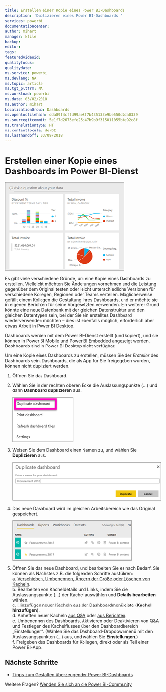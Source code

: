 ```yaml
---
title: Erstellen einer Kopie eines Power BI-Dashboards
description: 'Duplizieren eines Power BI-Dashboards '
services: powerbi
documentationcenter: 
author: mihart
manager: kfile
backup: 
editor: 
tags: 
featuredvideoid: 
qualityfocus: 
qualitydate: 
ms.service: powerbi
ms.devlang: NA
ms.topic: article
ms.tgt_pltfrm: NA
ms.workload: powerbi
ms.date: 03/02/2018
ms.author: mihart
LocalizationGroup: Dashboards
ms.openlocfilehash: dda89f4cffd99ae8f7b435133e9be550d7da0339
ms.sourcegitcommit: 5e1f7d2673efe25c47b9b9f315011055bfe92c8f
ms.translationtype: HT
ms.contentlocale: de-DE
ms.lasthandoff: 03/09/2018
---
```

# <a name="create-a-copy-of-a-dashboard-in-power-bi-service"></a>Erstellen einer Kopie eines Dashboards im Power BI-Dienst
![Dashboard](media/service-dashboard-copy/power-bi-dashboard.png)

 Es gibt viele verschiedene Gründe, um eine Kopie eines Dashboards zu erstellen. Vielleicht möchten Sie Änderungen vornehmen und die Leistung gegenüber dem Original testen oder leicht unterschiedliche Versionen für verschiedene Kollegen, Regionen oder Teams verteilen. Möglicherweise gefällt einem Kollegen die Gestaltung Ihres Dashboards, und er möchte sie in eigenen Berichten für seine Vorgesetzten verwenden. Ein weiterer Grund könnte eine neue Datenbank mit der gleichen Datenstruktur und den gleichen Datentypen sein, bei der Sie ein erstelltes Dashboard wiederverwenden möchten – dies ist ebenfalls möglich, erforderlich aber etwas Arbeit in Power BI Desktop. 

Dashboards werden mit dem Power BI-Dienst erstellt (und kopiert), und sie können in Power BI Mobile und Power BI Embedded angezeigt werden.  Dashboards sind in Power BI Desktop nicht verfügbar. 

Um eine Kopie eines Dashboards zu erstellen, müssen Sie der *Ersteller* des Dashboards sein. Dashboards, die als App für Sie freigegeben wurden, können nicht dupliziert werden.

1. Öffnen Sie das Dashboard.
2. Wählen Sie in der rechten oberen Ecke die Auslassungspunkte (...) und dann **Dashboard duplizieren** aus.
   
   ![Das Menü mit Auslassungspunkten (...)](media/service-dashboard-copy/power-bi-dulicate.png)
3. Weisen Sie dem Dashboard einen Namen zu, und wählen Sie **Duplizieren** aus. 
   
   ![Dialogfeld „Dashboard duplizieren“](media/service-dashboard-copy/power-bi-name.png)
4. Das neue Dashboard wird im gleichen Arbeitsbereich wie das Original gespeichert. 
   
   ![Registerkarte „Dashboards“](media/service-dashboard-copy/power-bi-copied.png)

5.    Öffnen Sie das neue Dashboard, und bearbeiten Sie es nach Bedarf. Sie können als Nächstes z.B. die folgenden Schritte ausführen:    
    a. [Verschieben, Umbenennen, Ändern der Größe oder Löschen von Kacheln](service-dashboard-edit-tile.md).  
    b. Bearbeiten von Kacheldetails und Links, indem Sie die Auslassungspunkte (...) der Kachel auswählen und **Details bearbeiten** wählen.  
    c. [Hinzufügen neuer Kacheln aus der Dashboardmenüleiste](service-dashboard-add-widget.md) (**Kachel hinzufügen**).  
    d. Anheften neuer Kacheln [aus Q&A](service-dashboard-pin-tile-from-q-and-a.md) oder [aus Berichten](service-dashboard-pin-tile-from-report.md).  
    e. Umbenennen des Dashboards, Aktivieren oder Deaktivieren von Q&A und Festlegen des Kachelflusses über den Dashboardbereich „Einstellungen“.  (Wählen Sie das Dashboard-Dropdownmenü mit den Auslassungspunkten (...) aus, und wählen Sie **Einstellungen**.)  
    f. Freigeben des Dashboards für Kollegen, direkt oder als Teil einer Power BI-App. 


## <a name="next-steps"></a>Nächste Schritte
* [Tipps zum Gestalten überzeugender Power BI-Dashboards](service-dashboards-design-tips.md) 

Weitere Fragen? [Wenden Sie sich an die Power BI-Community](http://community.powerbi.com/)

